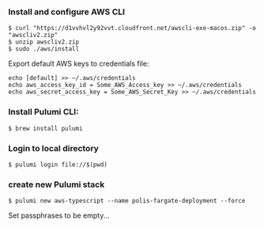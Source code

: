 ### Install and configure AWS CLI

```
$ curl "https://d1vvhvl2y92vvt.cloudfront.net/awscli-exe-macos.zip" -o "awscliv2.zip"
$ unzip awscliv2.zip
$ sudo ./aws/install
```

Export default AWS keys to credentials file:

```
echo [default] >> ~/.aws/credentials
echo aws_access_key_id = Some_AWS_Access_key >> ~/.aws/credentials
echo aws_secret_access_key = Some_AWS_Secret_Key >> ~/.aws/credentials
```

### Install Pulumi CLI:

`$ brew install pulumi`

### Login to local directory

`$ pulumi login file://$(pwd)`

### create new Pulumi stack

`$ pulumi new aws-typescript --name polis-fargate-deployment --force`

Set passphrases to be empty...
